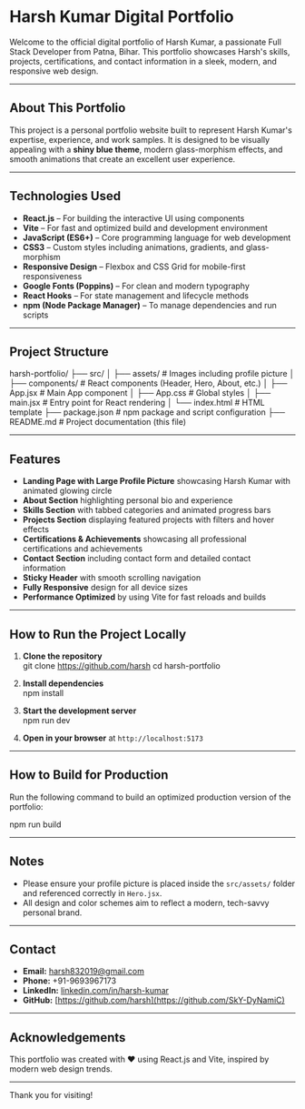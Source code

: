 # Harsh Kumar Digital Portfolio

Welcome to the official digital portfolio of Harsh Kumar, a passionate Full Stack Developer from Patna, Bihar. This portfolio showcases Harsh's skills, projects, certifications, and contact information in a sleek, modern, and responsive web design.

---

## About This Portfolio

This project is a personal portfolio website built to represent Harsh Kumar's expertise, experience, and work samples. It is designed to be visually appealing with a **shiny blue theme**, modern glass-morphism effects, and smooth animations that create an excellent user experience.

---

## Technologies Used

- **React.js** – For building the interactive UI using components
- **Vite** – For fast and optimized build and development environment
- **JavaScript (ES6+)** – Core programming language for web development
- **CSS3** – Custom styles including animations, gradients, and glass-morphism
- **Responsive Design** – Flexbox and CSS Grid for mobile-first responsiveness
- **Google Fonts (Poppins)** – For clean and modern typography
- **React Hooks** – For state management and lifecycle methods
- **npm (Node Package Manager)** – To manage dependencies and run scripts

---

## Project Structure

harsh-portfolio/
├── src/
│ ├── assets/ # Images including profile picture
│ ├── components/ # React components (Header, Hero, About, etc.)
│ ├── App.jsx # Main App component
│ ├── App.css # Global styles
│ ├── main.jsx # Entry point for React rendering
│ └── index.html # HTML template
├── package.json # npm package and script configuration
├── README.md # Project documentation (this file)


---

## Features

- **Landing Page with Large Profile Picture** showcasing Harsh Kumar with animated glowing circle
- **About Section** highlighting personal bio and experience
- **Skills Section** with tabbed categories and animated progress bars
- **Projects Section** displaying featured projects with filters and hover effects
- **Certifications & Achievements** showcasing all professional certifications and achievements
- **Contact Section** including contact form and detailed contact information
- **Sticky Header** with smooth scrolling navigation
- **Fully Responsive** design for all device sizes
- **Performance Optimized** by using Vite for fast reloads and builds

---

## How to Run the Project Locally

1. **Clone the repository**  
 git clone https://github.com/harsh
       cd harsh-portfolio
       
2. **Install dependencies**  
npm install

3. **Start the development server**  
npm run dev

4. **Open in your browser** at `http://localhost:5173`

---

## How to Build for Production

Run the following command to build an optimized production version of the portfolio:

npm run build

---

## Notes

- Please ensure your profile picture is placed inside the `src/assets/` folder and referenced correctly in `Hero.jsx`.
- All design and color schemes aim to reflect a modern, tech-savvy personal brand.

---

## Contact

- **Email:** harsh832019@gmail.com  
- **Phone:** +91-9693967173  
- **LinkedIn:** [linkedin.com/in/harsh-kumar](https://www.linkedin.com/in/harsh-kumar555125/)  
- **GitHub:** [https://github.com/harsh](https://github.com/SkY-DyNamiC)  

---

## Acknowledgements

This portfolio was created with ❤️ using React.js and Vite, inspired by modern web design trends.

---

Thank you for visiting!
